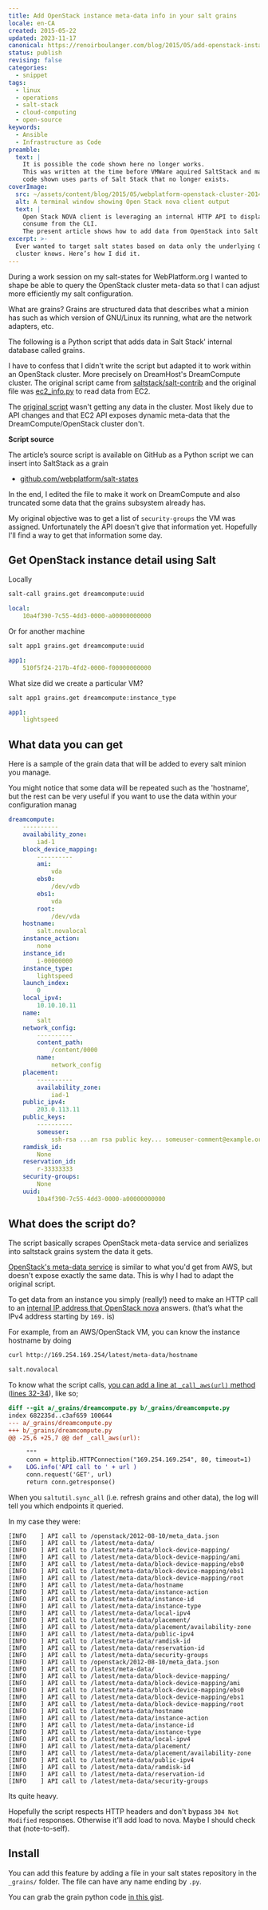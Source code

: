```yaml
---
title: Add OpenStack instance meta-data info in your salt grains
locale: en-CA
created: 2015-05-22
updated: 2023-11-17
canonical: https://renoirboulanger.com/blog/2015/05/add-openstack-instance-meta-data-info-salt-grains/
status: publish
revising: false
categories:
  - snippet
tags:
  - linux
  - operations
  - salt-stack
  - cloud-computing
  - open-source
keywords:
  - Ansible
  - Infrastructure as Code
preamble:
  text: |
    It is possible the code shown here no longer works.
    This was written at the time before VMWare aquired SaltStack and maybe
    code shown uses parts of Salt Stack that no longer exists.
coverImage:
  src: ~/assets/content/blog/2015/05/webplatform-openstack-cluster-2014-10-06.png
  alt: A terminal window showing Open Stack nova client output
  text: |
    Open Stack NOVA client is leveraging an internal HTTP API to display data we can
    consume from the CLI.
    The present article shows how to add data from OpenStack into Salt Stack.
excerpt: >-
  Ever wanted to target salt states based on data only the underlying OpenStack
  cluster knows. Here’s how I did it.
---
```


During a work session on my salt-states for WebPlatform.org I wanted to shape be
able to query the OpenStack cluster meta-data so that I can adjust more
efficiently my salt configuration.

What are grains? Grains are structured data that describes what a minion has
such as which version of GNU/Linux its running, what are the network adapters,
etc.

The following is a Python script that adds data in Salt Stack' internal database
called grains.

I have to confess that I didn't write the script but adapted it to work within
an OpenStack cluster. More precisely on DreamHost's DreamCompute cluster. The
original script came from [saltstack/salt-contrib][0] and the original file was
[ec2_info.py][1] to read data from EC2.

The [original script][1] wasn't getting any data in the cluster. Most likely due
to API changes and that EC2 API exposes dynamic meta-data that the
DreamCompute/OpenStack cluster don't.

<rb-notice-box variant="info" class="my-5">
<strong slot="header">Script source</strong>

The article’s source script is available on GitHub as a Python script we can
insert into SaltStack as a grain

- [github.com/webplatform/salt-states][dreamcompute-grain-webplatform-gh]

</rb-notice-box>

In the end, I edited the file to make it work on DreamCompute and also truncated
some data that the grains subsystem already has.

My original objective was to get a list of `security-groups` the VM was
assigned. Unfortunately the API doesn't give that information yet. Hopefully
I'll find a way to get that information some day.

## Get OpenStack instance detail using Salt

Locally

```bash
salt-call grains.get dreamcompute:uuid
```

```yaml
local:
    10a4f390-7c55-4dd3-0000-a00000000000
```

Or for another machine

```bash
salt app1 grains.get dreamcompute:uuid
```

```yaml
app1:
    510f5f24-217b-4fd2-0000-f00000000000
```

What size did we create a particular VM?

```bash
salt app1 grains.get dreamcompute:instance_type
```

```yaml
app1:
    lightspeed
```

## What data you can get

Here is a sample of the grain data that will be added to every salt minion you
manage.

You might notice that some data will be repeated such as the 'hostname', but the
rest can be very useful if you want to use the data within your configuration
manag

```yaml
dreamcompute:
    ----------
    availability_zone:
        iad-1
    block_device_mapping:
        ----------
        ami:
            vda
        ebs0:
            /dev/vdb
        ebs1:
            vda
        root:
            /dev/vda
    hostname:
        salt.novalocal
    instance_action:
        none
    instance_id:
        i-00000000
    instance_type:
        lightspeed
    launch_index:
        0
    local_ipv4:
        10.10.10.11
    name:
        salt
    network_config:
        ----------
        content_path:
            /content/0000
        name:
            network_config
    placement:
        ----------
        availability_zone:
            iad-1
    public_ipv4:
        203.0.113.11
    public_keys:
        ----------
        someuser:
            ssh-rsa ...an rsa public key... someuser-comment@example.org
    ramdisk_id:
        None
    reservation_id:
        r-33333333
    security-groups:
        None
    uuid:
        10a4f390-7c55-4dd3-0000-a00000000000
```

## What does the script do?

The script basically scrapes OpenStack meta-data service and serializes into
saltstack grains system the data it gets.

[OpenStack's meta-data service][3] is similar to what you'd get from AWS, but
doesn't expose exactly the same data. This is why I had to adapt the original
script.

To get data from an instance you simply (really!) need to make an HTTP call to
an [internal IP address that OpenStack nova][3] answers. (that’s what the IPv4
address starting by `169.` is)

For example, from an AWS/OpenStack VM, you can know the instance hostname by
doing

```bash
curl http://169.254.169.254/latest/meta-data/hostname

salt.novalocal
```

To know what the script calls, [you can add a line at `_call_aws(url)`
method][dreamcompute-grain-webplatform-commit] ([lines 32-34](https://github.com/webplatform/salt-states/commit/821ca803#diff-6eea2056af3e939361a559b84665c1d97fc9e062f7b7f79910567fc688881056R32-R34)), like so;

```diff
diff --git a/_grains/dreamcompute.py b/_grains/dreamcompute.py
index 682235d..c3af659 100644
--- a/_grains/dreamcompute.py
+++ b/_grains/dreamcompute.py
@@ -25,6 +25,7 @@ def _call_aws(url):

     """
     conn = httplib.HTTPConnection("169.254.169.254", 80, timeout=1)
+    LOG.info('API call to ' + url )
     conn.request('GET', url)
     return conn.getresponse()
```

When you `saltutil.sync_all` (i.e. refresh grains and other data), the log will
tell you which endpoints it queried.

In my case they were:

```shellsession
[INFO    ] API call to /openstack/2012-08-10/meta_data.json
[INFO    ] API call to /latest/meta-data/
[INFO    ] API call to /latest/meta-data/block-device-mapping/
[INFO    ] API call to /latest/meta-data/block-device-mapping/ami
[INFO    ] API call to /latest/meta-data/block-device-mapping/ebs0
[INFO    ] API call to /latest/meta-data/block-device-mapping/ebs1
[INFO    ] API call to /latest/meta-data/block-device-mapping/root
[INFO    ] API call to /latest/meta-data/hostname
[INFO    ] API call to /latest/meta-data/instance-action
[INFO    ] API call to /latest/meta-data/instance-id
[INFO    ] API call to /latest/meta-data/instance-type
[INFO    ] API call to /latest/meta-data/local-ipv4
[INFO    ] API call to /latest/meta-data/placement/
[INFO    ] API call to /latest/meta-data/placement/availability-zone
[INFO    ] API call to /latest/meta-data/public-ipv4
[INFO    ] API call to /latest/meta-data/ramdisk-id
[INFO    ] API call to /latest/meta-data/reservation-id
[INFO    ] API call to /latest/meta-data/security-groups
[INFO    ] API call to /openstack/2012-08-10/meta_data.json
[INFO    ] API call to /latest/meta-data/
[INFO    ] API call to /latest/meta-data/block-device-mapping/
[INFO    ] API call to /latest/meta-data/block-device-mapping/ami
[INFO    ] API call to /latest/meta-data/block-device-mapping/ebs0
[INFO    ] API call to /latest/meta-data/block-device-mapping/ebs1
[INFO    ] API call to /latest/meta-data/block-device-mapping/root
[INFO    ] API call to /latest/meta-data/hostname
[INFO    ] API call to /latest/meta-data/instance-action
[INFO    ] API call to /latest/meta-data/instance-id
[INFO    ] API call to /latest/meta-data/instance-type
[INFO    ] API call to /latest/meta-data/local-ipv4
[INFO    ] API call to /latest/meta-data/placement/
[INFO    ] API call to /latest/meta-data/placement/availability-zone
[INFO    ] API call to /latest/meta-data/public-ipv4
[INFO    ] API call to /latest/meta-data/ramdisk-id
[INFO    ] API call to /latest/meta-data/reservation-id
[INFO    ] API call to /latest/meta-data/security-groups
```

Its quite heavy.

Hopefully the script respects HTTP headers and don't bypass `304 Not Modified`
responses. Otherwise it'll add load to nova. Maybe I should check that
(note-to-self).

## Install

You can add this feature by adding a file in your salt states repository in the
`_grains/` folder. The file can have any name ending by `.py`.

You can grab the grain python code [in this gist][4].

<!--#TODO-Display-Or-Migrate-Gists-->
<!--script lazy src="https://gist.github.com/WebPlatformDocs/6b26b67321fe15870aa0.js"></script-->

[0]: https://github.com/saltstack/salt-contrib
[1]: https://github.com/saltstack/salt-contrib/blob/master/grains/ec2_info.py
[3]:
  http://docs.openstack.org/admin-guide-cloud/content/section_metadata-service.html
[4]:
  https://gist.github.com/WebPlatformDocs/6b26b67321fe15870aa0
  'Gist where you can add openstack meta-data in your grains'
[dreamcompute-grain-webplatform-gh]:
  https://github.com/webplatform/salt-states/blob/master/_grains/dreamcompute.py
[dreamcompute-grain-webplatform-commit]:
  https://github.com/webplatform/salt-states/commit/821ca803#diff-6eea2056af3e939361a559b84665c1d97fc9e062f7b7f79910567fc688881056R33
